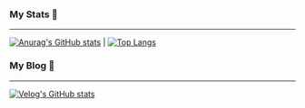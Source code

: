 ### My Stats 🚀
****
<!--
**fore0919/fore0919** is a ✨ _special_ ✨ repository because its `README.md` (this file) appears on your GitHub profile.

Here are some ideas to get you started:

- 🔭 I’m currently working on ...
- 🌱 I’m currently learning ...
- 👯 I’m looking to collaborate on ...
- 🤔 I’m looking for help with ...
- 💬 Ask me about ...
- 📫 How to reach me: ...
- 😄 Pronouns: ...
- ⚡ Fun fact: ...
-->

  
[![Anurag's GitHub stats](https://github-readme-stats.vercel.app/api?username=fore0919&hide_rank=true&&layout=compact)](https://github.com/fore0919/fore0919) | [![Top Langs](https://github-readme-stats.vercel.app/api/top-langs/?username=fore0919&langs_count=8&layout=compact)](https://github.com/fore0919)


### My Blog 📝
****
[![Velog's GitHub stats](https://velog-readme-stats.vercel.app/api?name=fore0919)](https://velog.io/@fore0919)
